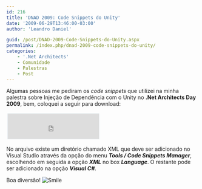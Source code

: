 ```yaml
---
id: 216
title: 'DNAD 2009: Code Snippets do Unity'
date: '2009-06-29T13:46:00-03:00'
author: 'Leandro Daniel'

guid: /post/DNAD-2009-Code-Snippets-do-Unity.aspx
permalink: /index.php/dnad-2009-code-snippets-do-unity/
categories:
    - '.Net Architects'
    - Comunidade
    - Palestras
    - Post
---
```


 Algumas pessoas me pediram os *code snippets* que utilizei na minha palestra sobre Injeção de Dependência com o Unity no **.Net Architects Day 2009**, bem, coloquei a seguir para download:

 <iframe frameborder="0" src="http://cid-682bb4abc622d264.skydrive.live.com/embedrowdetail.aspx/.Public/UnityCodeSnippet.zip" style="margin: 3px; width: 240px; height: 66px; background-color: #ffffff; border: #dde5e9 1px solid; padding: 0px"></iframe>

 No arquivo existe um diretório chamado XML que deve ser adicionado no Visual Studio através da opção do menu ***Tools / Code Snippets Manager***, escolhendo em seguida a opção ***XML*** no box ***Language***. O restante pode ser adicionado na opção ***Visual C#***.

 Boa diversão! ![Smile](/reverb/editors/tiny_mce/plugins/emotions/images/smiley-smile.gif "Smile")